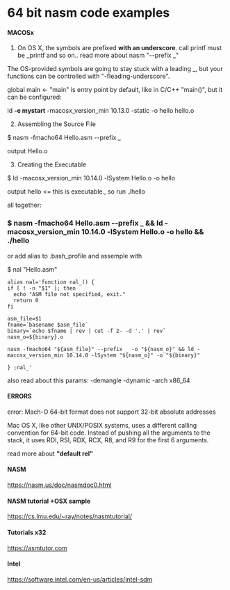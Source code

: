 # 64 bit nasm code examples


#### MACOSx

1. On OS X, the symbols are prefixed <b>with an underscore</b>.
  call printf must be _printf and so on..   read more about nasm "--prefix _"
  
  The OS-provided symbols are going to stay stuck with a leading _, but your functions can be controlled with "-fleading-underscore".
  
  global main <- "main" is entry point by default, like in C/C++ "main()", but it can be configured:
  
  ld <b>-e mystart</b> -macosx_version_min 10.13.0 -static -o hello hello.o 
  
2. Assembling the Source File 

$  nasm -fmacho64 Hello.asm --prefix _ 

output Hello.o

3. Creating the Executable

$  ld -macosx_version_min 10.14.0 -lSystem Hello.o -o hello

output hello  <=  this is executable., so run ./hello

all together:
### $ nasm -fmacho64 Hello.asm --prefix _ && ld -macosx_version_min 10.14.0 -lSystem Hello.o -o hello && ./hello


or add alias to .bash_profile
and assemple with 

$ nal "Hello.asm"

````
alias nal='function nal_() { 
if [ ! -n "$1" ]; then
  echo "ASM file not specified, exit."
  return 0
fi

asm_file=$1
fname=`basename $asm_file`
binary=`echo $fname | rev | cut -f 2- -d '.' | rev`
nasm_o=${binary}.o

nasm -fmacho64 "${asm_file}" --prefix _ -o "${nasm_o}" && ld -macosx_version_min 10.14.0 -lSystem "${nasm_o}" -o "${binary}"

} ;nal_'
````

also read about this params:
-demangle -dynamic -arch x86_64 


#### ERRORS
error: Mach-O 64-bit format does not support 32-bit absolute addresses

Mac OS X, like other UNIX/POSIX systems, uses a different calling convention for 64-bit code. Instead of pushing all the arguments to the stack, it uses RDI, RSI, RDX, RCX, R8, and R9 for the first 6 arguments. 

read more about <b>"default rel"</b>

#### NASM
https://nasm.us/doc/nasmdoc0.html

#### NASM tutorial +OSX sample
https://cs.lmu.edu/~ray/notes/nasmtutorial/

#### Tutorials x32
https://asmtutor.com

#### Intel
https://software.intel.com/en-us/articles/intel-sdm
